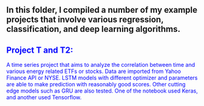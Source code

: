 ## In this folder, I compiled a number of my example projects that involve various regression, classification, and deep learning algorithms.


## <font color='blue'> Project T and T2: 
A time series project that aims to analyze the correlation between time and various energy related ETFs or stocks. Data are imported from Yahoo Finance API or NYSE. LSTM models with different optimizer and parameters are able to make prediction with reasonably good scores. Other cutting edge models such as GRU are also tested. One of the notebook used Keras, and another used Tensorflow.

